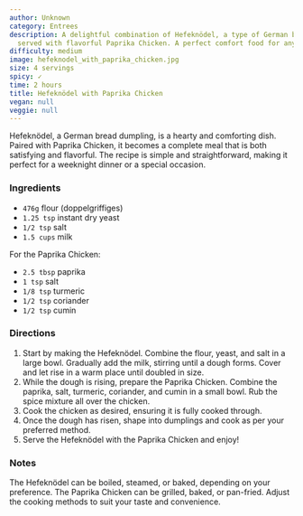 ```yaml
---
author: Unknown
category: Entrees
description: A delightful combination of Hefeknödel, a type of German bread dumpling,
  served with flavorful Paprika Chicken. A perfect comfort food for any day.
difficulty: medium
image: hefeknodel_with_paprika_chicken.jpg
size: 4 servings
spicy: ✓
time: 2 hours
title: Hefeknödel with Paprika Chicken
vegan: null
veggie: null
---
```

Hefeknödel, a German bread dumpling, is a hearty and comforting dish. Paired with Paprika Chicken, it becomes a complete meal that is both satisfying and flavorful. The recipe is simple and straightforward, making it perfect for a weeknight dinner or a special occasion.

### Ingredients

* `476g` flour (doppelgriffiges)
* `1.25 tsp` instant dry yeast
* `1/2 tsp` salt
* `1.5 cups` milk

For the Paprika Chicken:

* `2.5 tbsp` paprika
* `1 tsp` salt
* `1/8 tsp` turmeric
* `1/2 tsp` coriander
* `1/2 tsp` cumin

### Directions

1. Start by making the Hefeknödel. Combine the flour, yeast, and salt in a large bowl. Gradually add the milk, stirring until a dough forms. Cover and let rise in a warm place until doubled in size.
2. While the dough is rising, prepare the Paprika Chicken. Combine the paprika, salt, turmeric, coriander, and cumin in a small bowl. Rub the spice mixture all over the chicken.
3. Cook the chicken as desired, ensuring it is fully cooked through.
4. Once the dough has risen, shape into dumplings and cook as per your preferred method.
5. Serve the Hefeknödel with the Paprika Chicken and enjoy!

### Notes

The Hefeknödel can be boiled, steamed, or baked, depending on your preference. The Paprika Chicken can be grilled, baked, or pan-fried. Adjust the cooking methods to suit your taste and convenience.
